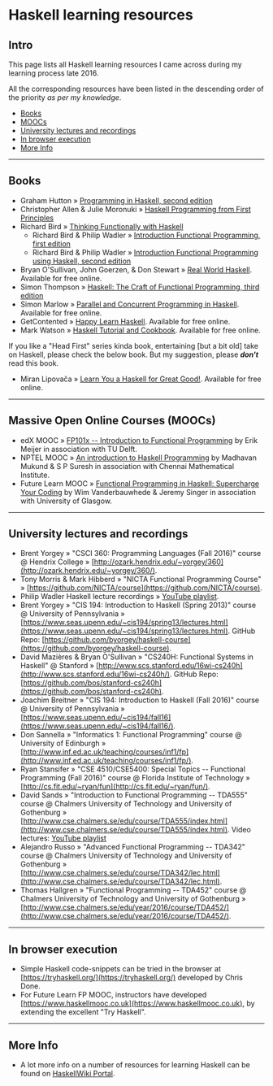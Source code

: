 # Haskell learning resources

## Intro

This page lists all Haskell learning resources I came across during my learning process late 2016.

All the corresponding resources have been listed in the descending order of the priority _as per my knowledge_.

* [Books](#books)
* [MOOCs](#moocs)
* [University lectures and recordings](#university-lectures-and-recordings)
* [In browser execution](#in-browser-execution)
* [More Info](#more-info)

------

## Books
* Graham Hutton &raquo; [Programming in Haskell, second edition](http://www.cs.nott.ac.uk/~pszgmh/pih.html)
* Christopher Allen & Julie Moronuki &raquo; [Haskell Programming from First Principles](http://haskellbook.com/)
* Richard Bird &raquo; [Thinking Functionally with Haskell](http://www.cambridge.org/gb/academic/subjects/computer-science/programming-languages-and-applied-logic/thinking-functionally-haskell)
    * Richard Bird & Philip Wadler &raquo; [Introduction Functional Programming, first edition](https://usi-pl.github.io/lc/sp-2015/doc/Bird_Wadler.%20Introduction%20to%20Functional%20Programming.1ed.pdf)
    * Richard Bird & Philip Wadler &raquo; [Introduction Functional Programming using Haskell, second edition](https://www.amazon.co.uk/Introduction-Functional-Programming-Prentice-Hall-Computer/dp/0134843460)
* Bryan O'Sullivan, John Goerzen, & Don Stewart &raquo; [Real World Haskell](http://book.realworldhaskell.org/). Available for free online.
* Simon Thompson &raquo; [Haskell: The Craft of Functional Programming, third edition](http://www.haskellcraft.com)
* Simon Marlow &raquo; [Parallel and Concurrent Programming in Haskell](http://chimera.labs.oreilly.com/books/1230000000929). Available for free online.
* GetContented &raquo; [Happy Learn Haskell](http://www.happylearnhaskelltutorial.com/). Available for free online.
* Mark Watson &raquo; [Haskell Tutorial and Cookbook](https://leanpub.com/haskell-cookbook/). Available for free online.


If you like a "Head First" series kinda book, entertaining [but a bit old] take on Haskell, please check the below book. But my suggestion, please **_don't_** read this book.

* Miran Lipovača &raquo; [Learn You a Haskell for Great Good!](http://learnyouahaskell.com/). Available for free online.

------

## Massive Open Online Courses (MOOCs)
* edX MOOC &raquo; [FP101x -- Introduction to Functional Programming](https://www.edx.org/course/introduction-functional-programming-delftx-fp101x-0) by Erik Meijer in association with TU Delft.
* NPTEL MOOC &raquo; [An introduction to Haskell Programming](https://onlinecourses.nptel.ac.in/noc16_cs05) by Madhavan Mukund & S P Suresh in association with Chennai Mathematical Institute.
* Future Learn MOOC &raquo; [Functional Programming in Haskell: Supercharge Your Coding](https://www.futurelearn.com/courses/functional-programming-haskell) by Wim Vanderbauwhede & Jeremy Singer in association with University of Glasgow.

------

## University lectures and recordings
* Brent Yorgey &raquo; "CSCI 360: Programming Languages (Fall 2016)" course @ Hendrix College &raquo; [http://ozark.hendrix.edu/~yorgey/360](http://ozark.hendrix.edu/~yorgey/360/).
* Tony Morris & Mark Hibberd &raquo; "NICTA Functional Programming Course" &raquo; [https://github.com/NICTA/course](https://github.com/NICTA/course).
* Philip Wadler Haskell lecture recordings &raquo; [YouTube playlist](https://www.youtube.com/playlist?list=PLtRG9GLtNcHBv4cuh2w1cz5VsgY6adoc3).
* Brent Yorgey &raquo; "CIS 194: Introduction to Haskell (Spring 2013)" course @ University of Pennsylvania &raquo; [https://www.seas.upenn.edu/~cis194/spring13/lectures.html](https://www.seas.upenn.edu/~cis194/spring13/lectures.html). GitHub Repo: [https://github.com/byorgey/haskell-course](https://github.com/byorgey/haskell-course).
* David Mazières & Bryan O'Sullivan &raquo; "CS240H: Functional Systems in Haskell" @ Stanford &raquo; [http://www.scs.stanford.edu/16wi-cs240h](http://www.scs.stanford.edu/16wi-cs240h/). GitHub Repo: [https://github.com/bos/stanford-cs240h](https://github.com/bos/stanford-cs240h).
* Joachim Breitner &raquo; "CIS 194: Introduction to Haskell (Fall 2016)" course @ University of Pennsylvania &raquo; [https://www.seas.upenn.edu/~cis194/fall16](https://www.seas.upenn.edu/~cis194/fall16/).
* Don Sannella &raquo; "Informatics 1: Functional Programming" course @ University of Edinburgh &raquo; [http://www.inf.ed.ac.uk/teaching/courses/inf1/fp](http://www.inf.ed.ac.uk/teaching/courses/inf1/fp/).
* Ryan Stansifer &raquo; "CSE 4510/CSE5400: Special Topics -- Functional Programming (Fall 2016)" course @ Florida Institute of Technology &raquo; [http://cs.fit.edu/~ryan/fun](http://cs.fit.edu/~ryan/fun/).
* David Sands &raquo; "Introduction to Functional Programming -- TDA555" course @ Chalmers University of Technology and University of Gothenburg &raquo; [http://www.cse.chalmers.se/edu/course/TDA555/index.html](http://www.cse.chalmers.se/edu/course/TDA555/index.html). Video lectures: [YouTube playlist](https://www.youtube.com/playlist?list=PLIQ9jYeUxhgqEnjey91yRTITaXqZQy3Ta)
* Alejandro Russo &raquo; "Advanced Functional Programming -- TDA342" course @ Chalmers University of Technology and University of Gothenburg &raquo; [http://www.cse.chalmers.se/edu/course/TDA342/lec.html](http://www.cse.chalmers.se/edu/course/TDA342/lec.html).
* Thomas Hallgren &raquo; "Functional Programming -- TDA452" course @ Chalmers University of Technology and University of Gothenburg &raquo; [http://www.cse.chalmers.se/edu/year/2016/course/TDA452/](http://www.cse.chalmers.se/edu/year/2016/course/TDA452/).

------

## In browser execution
* Simple Haskell code-snippets can be tried in the browser at [https://tryhaskell.org/](https://tryhaskell.org/) developed by Chris Done.
* For Future Learn FP MOOC, instructors have developed [https://www.haskellmooc.co.uk](https://www.haskellmooc.co.uk), by extending the excellent "Try Haskell".

------

## More Info
* A lot more info on a number of resources for learning Haskell can be found on [HaskellWiki Portal](https://wiki.haskell.org/Learning_Haskell).

